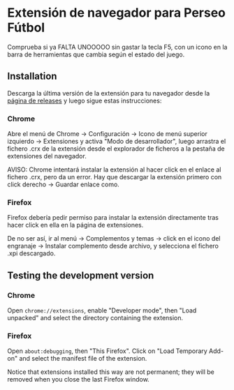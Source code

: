 # Extensión de navegador para Perseo Fútbol

Comprueba si ya FALTA UNOOOOO sin gastar la tecla F5, con un icono en la barra
de herramientas que cambia según el estado del juego.

## Installation

Descarga la última versión de la extensión para tu navegador desde la
[página de releases](https://github.com/jaragunde/perseo-futbol-extension/releases)
y luego sigue estas instrucciones:

### Chrome

Abre el menú de Chrome -> Configuración -> Icono de menú superior izquierdo ->
Extensiones y activa "Modo de desarrollador", luego arrastra el fichero .crx de
la extensión desde el explorador de ficheros a la pestaña de extensiones del
navegador.

AVISO: Chrome intentará instalar la extensión al hacer click en el enlace al
fichero .crx, pero da un error. Hay que descargar la extensión primero con click
derecho -> Guardar enlace como.

### Firefox

Firefox debería pedir permiso para instalar la extensión directamente tras hacer
click en ella en la página de extensiones.

De no ser así, ir al menú -> Complementos y temas -> click en el icono del
engranaje -> Instalar complemento desde archivo, y selecciona el fichero .xpi
descargado.


## Testing the development version

### Chrome

Open `chrome://extensions`, enable "Developer mode", then "Load unpacked" and
select the directory containing the extension.

### Firefox

Open `about:debugging`, then "This Firefox". Click on "Load Temporary Add-on"
and select the manifest file of the extension.

Notice that extensions installed this way are not permanent; they will be
removed when you close the last Firefox window.
